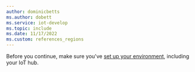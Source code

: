 ```yaml
---
author: dominicbetts
ms.author: dobett
ms.service: iot-develop
ms.topic: include
ms.date: 11/17/2022
ms.custom: references_regions
---
```


Before you continue, make sure you've [set up your environment](../articles/iot/set-up-environment.md), including your IoT hub.

